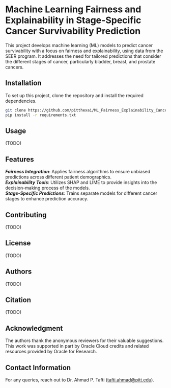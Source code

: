 # Machine Learning Fairness and Explainability in Stage-Specific Cancer Survivability Prediction

This project develops machine learning (ML) models to predict cancer survivability with a focus on fairness and explainability, using data from the SEER program. It addresses the need for tailored predictions that consider the different stages of cancer, particularly bladder, breast, and prostate cancers.

## Installation

To set up this project, clone the repository and install the required dependencies.

```bash
git clone https://github.com/pitthexai/ML_Fairness_Explainability_Cancer_Survivability.git
pip install -r requirements.txt
```

## Usage
(TODO)

## Features
***Fairness Integration***: Applies fairness algorithms to ensure unbiased predictions across different patient demographics. <br>
***Explainability Tools***: Utilizes SHAP and LIME to provide insights into the decision-making process of the models. <br>
***Stage-Specific Predictions***: Trains separate models for different cancer stages to enhance prediction accuracy.

## Contributing
(TODO)

## License
(TODO)

## Authors
(TODO)

## Citation
(TODO)

## Acknowledgment
The authors thank the anonymous reviewers for their valuable suggestions.  This work was supported in part by Oracle Cloud credits and related resources provided by Oracle for Research.

## Contact Information
For any queries, reach out to Dr. Ahmad P. Tafti (tafti.ahmad@pitt.edu).
